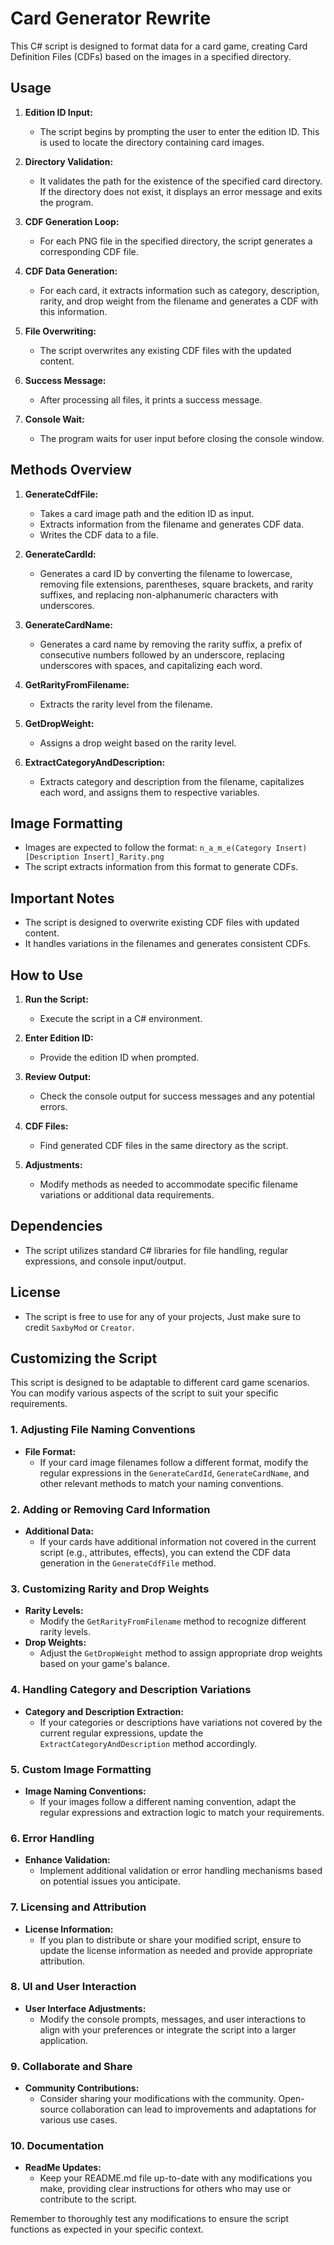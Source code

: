 # Card Generator Rewrite

This C# script is designed to format data for a card game, creating Card Definition Files (CDFs) based on the images in a specified directory.

## Usage

1. **Edition ID Input:**
   - The script begins by prompting the user to enter the edition ID. This is used to locate the directory containing card images.

2. **Directory Validation:**
   - It validates the path for the existence of the specified card directory. If the directory does not exist, it displays an error message and exits the program.

3. **CDF Generation Loop:**
   - For each PNG file in the specified directory, the script generates a corresponding CDF file.

4. **CDF Data Generation:**
   - For each card, it extracts information such as category, description, rarity, and drop weight from the filename and generates a CDF with this information.

5. **File Overwriting:**
   - The script overwrites any existing CDF files with the updated content.

6. **Success Message:**
   - After processing all files, it prints a success message.

7. **Console Wait:**
   - The program waits for user input before closing the console window.

## Methods Overview

1. **GenerateCdfFile:**
   - Takes a card image path and the edition ID as input.
   - Extracts information from the filename and generates CDF data.
   - Writes the CDF data to a file.

2. **GenerateCardId:**
   - Generates a card ID by converting the filename to lowercase, removing file extensions, parentheses, square brackets, and rarity suffixes, and replacing non-alphanumeric characters with underscores.

3. **GenerateCardName:**
   - Generates a card name by removing the rarity suffix, a prefix of consecutive numbers followed by an underscore, replacing underscores with spaces, and capitalizing each word.

4. **GetRarityFromFilename:**
   - Extracts the rarity level from the filename.

5. **GetDropWeight:**
   - Assigns a drop weight based on the rarity level.

6. **ExtractCategoryAndDescription:**
   - Extracts category and description from the filename, capitalizes each word, and assigns them to respective variables.

## Image Formatting

- Images are expected to follow the format: `n_a_m_e(Category Insert)[Description Insert]_Rarity.png`
- The script extracts information from this format to generate CDFs.

## Important Notes

- The script is designed to overwrite existing CDF files with updated content.
- It handles variations in the filenames and generates consistent CDFs.

## How to Use

1. **Run the Script:**
   - Execute the script in a C# environment.

2. **Enter Edition ID:**
   - Provide the edition ID when prompted.

3. **Review Output:**
   - Check the console output for success messages and any potential errors.

4. **CDF Files:**
   - Find generated CDF files in the same directory as the script.

5. **Adjustments:**
   - Modify methods as needed to accommodate specific filename variations or additional data requirements.

## Dependencies

- The script utilizes standard C# libraries for file handling, regular expressions, and console input/output.

## License

- The script is free to use for any of your projects, Just make sure to credit `SaxbyMod` or `Creator`.

## Customizing the Script

This script is designed to be adaptable to different card game scenarios. You can modify various aspects of the script to suit your specific requirements.

### 1. Adjusting File Naming Conventions

- **File Format:**
  - If your card image filenames follow a different format, modify the regular expressions in the `GenerateCardId`, `GenerateCardName`, and other relevant methods to match your naming conventions.

### 2. Adding or Removing Card Information

- **Additional Data:**
  - If your cards have additional information not covered in the current script (e.g., attributes, effects), you can extend the CDF data generation in the `GenerateCdfFile` method.

### 3. Customizing Rarity and Drop Weights

- **Rarity Levels:**
  - Modify the `GetRarityFromFilename` method to recognize different rarity levels.
- **Drop Weights:**
  - Adjust the `GetDropWeight` method to assign appropriate drop weights based on your game's balance.

### 4. Handling Category and Description Variations

- **Category and Description Extraction:**
  - If your categories or descriptions have variations not covered by the current regular expressions, update the `ExtractCategoryAndDescription` method accordingly.

### 5. Custom Image Formatting

- **Image Naming Conventions:**
  - If your images follow a different naming convention, adapt the regular expressions and extraction logic to match your requirements.

### 6. Error Handling

- **Enhance Validation:**
  - Implement additional validation or error handling mechanisms based on potential issues you anticipate.

### 7. Licensing and Attribution

- **License Information:**
  - If you plan to distribute or share your modified script, ensure to update the license information as needed and provide appropriate attribution.

### 8. UI and User Interaction

- **User Interface Adjustments:**
  - Modify the console prompts, messages, and user interactions to align with your preferences or integrate the script into a larger application.

### 9. Collaborate and Share

- **Community Contributions:**
  - Consider sharing your modifications with the community. Open-source collaboration can lead to improvements and adaptations for various use cases.

### 10. Documentation

- **ReadMe Updates:**
  - Keep your README.md file up-to-date with any modifications you make, providing clear instructions for others who may use or contribute to the script.

Remember to thoroughly test any modifications to ensure the script functions as expected in your specific context.
